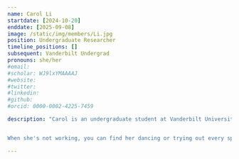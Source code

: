```yaml
---
name: Carol Li
startdate: [2024-10-20]
enddate: [2025-09-08]
image: /static/img/members/Li.jpg
position: Undergraduate Researcher
timeline_positions: []
subsequent: Vanderbilt Undergrad
pronouns: she/her
#email: 
#scholar: WJ9lxYMAAAAJ
#website: 
#twitter: 
#linkedin: 
#github: 
#orcid: 0000-0002-4225-7459

description: "Carol is an undergraduate student at Vanderbilt University, double-majoring in Neuroscience and Computer Science. She has a strong interest in computational modeling for structural biology and envisions applying neuroscience-inspired techniques to enhance and understand AI models. 


When she's not working, you can find her dancing or trying out every sport under the sun!"

---
```

